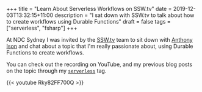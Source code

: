 +++
title = "Learn About Serverless Workflows on SSW.tv"
date = 2019-12-03T13:32:15+11:00
description = "I sat down with SSW.tv to talk about how to create workflows using Durable Functions"
draft = false
tags = ["serverless", "fsharp"]
+++

At NDC Sydney I was invited by the [SSW.tv](https://ssw.tv) team to sit down with [Anthony Ison](https://anthonyison.com/) and chat about a topic that I'm really passionate about, using Durable Functions to create workflows.

You can check out the recording on YouTube, and my previous blog posts on the topic through my [`serverless`](/tags/serverless) tag.

{{< youtube Rky82FF700Q >}}